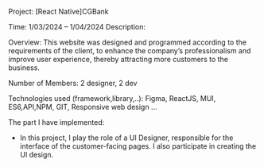 Project: [React Native]CGBank 

Time: 1/03/2024 – 1/04/2024 Description:

Overview: This website was designed and programmed according to the requirements of the client, to enhance the company’s professionalism and improve user experience, thereby attracting more customers to the business. 

Number of Members: 2 designer, 2 dev 

Technologies used (framework,library,..): Figma, ReactJS, MUI, ES6,API,NPM, GIT, Responsive web design … 

The part I have implemented: 
+ In this project, I play the role of a UI Designer, responsible for the interface of the customer-facing pages. I also participate in creating the UI design.
